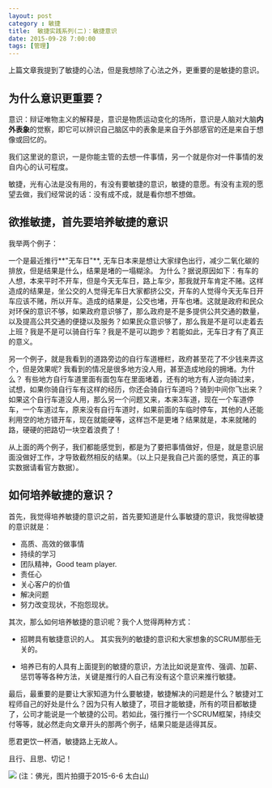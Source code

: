 ```yaml
---
layout: post
category : 敏捷
title:  敏捷实践系列(二)：敏捷意识
date: 2015-09-28 7:00:00
tags: [管理]
---
```






上篇文章我提到了敏捷的心法，但是我想除了心法之外，更重要的是敏捷的意识。



## 为什么意识更重要？

意识：辩证唯物主义的解释是，意识是物质运动变化的场所，意识是人脑对大脑**内外表象**的觉察，即它可以辨识自己脑区中的表象是来自于外部感官的还是来自于想像或回忆的。

我们这里说的意识，一是你能主管的去想一件事情，另一个就是你对一件事情的发自内心的认可程度。

敏捷，光有心法是没有用的，有没有要敏捷的意识，敏捷的意愿。有没有主观的愿望去做，我们经常说的话：没有成不成，就是看你想不想做。


## 欲推敏捷，首先要培养敏捷的意识

我举两个例子：

一个是最近推行**"无车日"**, 无车日本来是想让大家绿色出行，减少二氧化碳的排放，但是结果是什么，结果是堵的一塌糊涂。 为什么？据说原因如下：有车的人想，本来平时不开车，但是今天无车日，路上车少，那我就开车肯定不赌。这样造成的结果是，坐公交的人觉得无车日大家都挤公交，开车的人觉得今天无车日开车应该不赌，所以开车。造成的结果是，公交也堵，开车也堵。这就是政府和民众对环保的意识不够，如果政府意识够了，那么政府是不是多提供公共交通的数量，以及提高公共交通的便捷以及服务？如果民众意识够了，那么我是不是可以走着去上班？我是不是可以骑自行车？我是不是可以跑步？若能如此，无车日才有了真正的意义。


另一个例子，就是我看到的道路旁边的自行车道栅栏，政府甚至花了不少钱来弄这个，但是效果呢? 我看到的情况是很多地方没人用，甚至造成地段的拥堵。为什么？ 有些地方自行车道里面有面包车在里面堵着，还有的地方有人逆向骑过来，试想，如果你骑自行车有这样的经历，你还会骑自行车道吗？骑到中间你飞出来？ 如果这个自行车道没人用，那么另一个问题又来，本来3车道，现在一个车道停车，一个车道过车，原来没有自行车道时，如果前面的车临时停车，其他的人还能利用空的地方错开车，现在就能硬等，这样岂不是更堵？结果就是，本来就赌的路，硬硬的把路切一块空着浪费了！

从上面的两个例子，我们都能感觉到，都是为了要把事情做好，但是，就是意识层面没做好工作，才导致截然相反的结果。（以上只是我自己片面的感觉，真正的事实数据请看官方数据）。


## 如何培养敏捷的意识？

首先，我觉得培养敏捷的意识之前，首先要知道是什么事敏捷的意识，我觉得敏捷的意识就是：

* 高质、高效的做事情
* 持续的学习
* 团队精神，Good team player.
* 责任心
* 关心客户的价值
* 解决问题
* 努力改变现状，不抱怨现状。


其次，那么如何培养敏捷的意识呢？我个人觉得两种方式：

* 招聘具有敏捷意识的人。 其实我列的敏捷的意识和大家想象的SCRUM那些无关的。

* 培养已有的人具有上面提到的敏捷的意识，方法比如说是宣传、强调、加薪、惩罚等等各种方法，关键是推行的人自己有没有这个意识来推行敏捷。

最后，最重要的是要让大家知道为什么要敏捷，敏捷解决的问题是什么？敏捷对工程师自己的好处是什么？因为只有人敏捷了，项目才能敏捷，所有的项目都敏捷了，公司才能说是一个敏捷的公司。若如此，强行推行一个SCRUM框架，持续交付等等，就必然走向文章开头的那两个例子，结果只能是适得其反。

愿君更饮一杯酒，敏捷路上无故人。

且行、且思、切记！

<img  class="img-responsive" src="https://cdn.jsdelivr.net/gh/wangdeshui/blogpics@master/agile/fuguang.png"/>
(注：佛光，图片拍摄于2015-6-6 太白山)

